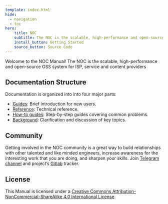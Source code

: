 ```yaml
---
template: index.html
hide:
  - navigation
  - toc
hero:
    title: NOC
    subtitle: The NOC is the scalable, high-performance and open-source OSS system for ISP, service and content providers
    install_button: Getting Started
    source_button: Source Code
---
```

Welcome to the NOC Manual! The NOC is the scalable, high-performance and open-source OSS system for ISP,
service and content providers

## Documentation Structure

Documentation is organized into into four major parts:


- [Guides](sections-overview/guides.md): Brief introduction for new users.
- [Reference](sections-overview/references.md): Technical reference.
- [How-to guides](sections-overview/howto.md): Step-by-step guides covering common problems.
- [Background](sections-overview/backgroud.md): Clarification and discussion of key topics.

## Community

Getting involved in the NOC community is a great way to build relationships 
with other talented and like minded engineers, increase awareness
for the interesting work that you are doing, and sharpen your skills.
Join [Telegram channel](https://t.me/nocproject)
and project’s [Gitlab](https://code.getnoc.com/noc/noc/) tracker.

## License
This Manual is licensed under a [Creative Commons Attribution-NonCommercial-ShareAlike 4.0 International License](doc-license.md).
